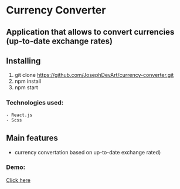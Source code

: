
# Currency Converter

## Application that allows to convert currencies (up-to-date exchange rates)


## Installing

1. git clone https://github.com/JosephDevArt/currency-converter.git
2. npm install
3. npm start

### Technologies used:

    - React.js
    - Scss
    
    
## Main features

- currency convertation based on up-to-date exchange rated)


### Demo:

[Click here](https://josephdevart.github.io/currency-converter/)
